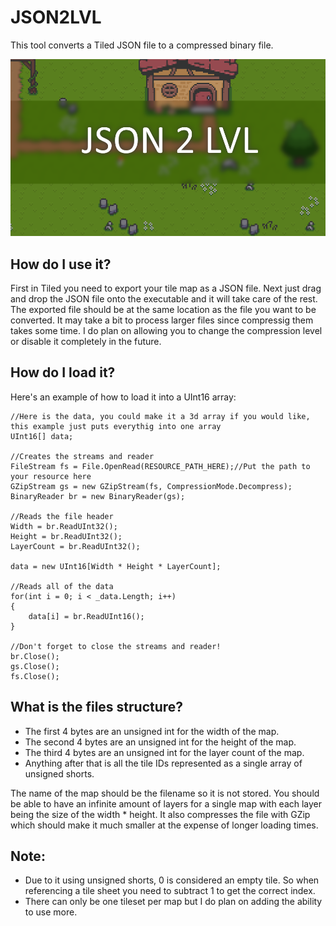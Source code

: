 # JSON2LVL
This tool converts a Tiled JSON file to a compressed binary file.

![alt text](Thumbnail.png)

## How do I use it?
First in Tiled you need to export your tile map as a JSON file. Next just drag and drop the JSON file onto the executable and it will take care of the rest. The exported file should be at the same location as the file you want to be converted. It may take a bit to process larger files since compressig them takes some time. I do plan on allowing you to change the compression level or disable it completely in the future.

## How do I load it?
Here's an example of how to load it into a UInt16 array:
```CSharp
//Here is the data, you could make it a 3d array if you would like, this example just puts everythig into one array
UInt16[] data;

//Creates the streams and reader
FileStream fs = File.OpenRead(RESOURCE_PATH_HERE);//Put the path to your resource here
GZipStream gs = new GZipStream(fs, CompressionMode.Decompress);
BinaryReader br = new BinaryReader(gs);

//Reads the file header
Width = br.ReadUInt32();
Height = br.ReadUInt32();
LayerCount = br.ReadUInt32();

data = new UInt16[Width * Height * LayerCount];

//Reads all of the data
for(int i = 0; i < _data.Length; i++)
{
    data[i] = br.ReadUInt16();
}

//Don't forget to close the streams and reader!
br.Close();
gs.Close();
fs.Close();
```

## What is the files structure?
* The first 4 bytes are an unsigned int for the width of the map.
* The second 4 bytes are an unsigned int for the height of the map.
* The third 4 bytes are an unsigned int for the layer count of the map.
* Anything after that is all the tile IDs represented as a single array of unsigned shorts.

The name of the map should be the filename so it is not stored.
You should be able to have an infinite amount of layers for a single map with each layer being the size of the width * height.
It also compresses the file with GZip which should make it much smaller at the expense of longer loading times.

## Note:
* Due to it using unsigned shorts, 0 is considered an empty tile. So when referencing a tile sheet you need to subtract 1 to get the correct index.
* There can only be one tileset per map but I do plan on adding the ability to use more.

